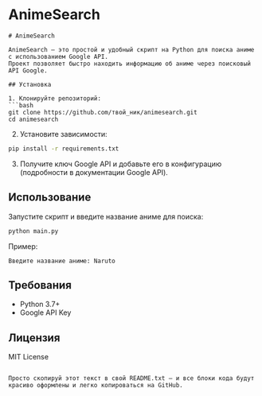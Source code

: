 # AnimeSearch

````
# AnimeSearch

AnimeSearch — это простой и удобный скрипт на Python для поиска аниме с использованием Google API.  
Проект позволяет быстро находить информацию об аниме через поисковый API Google.

## Установка

1. Клонируйте репозиторий:
```bash
git clone https://github.com/твой_ник/animesearch.git
cd animesearch
````

2. Установите зависимости:

```bash
pip install -r requirements.txt
```

3. Получите ключ Google API и добавьте его в конфигурацию (подробности в документации Google API).

## Использование

Запустите скрипт и введите название аниме для поиска:

```bash
python main.py
```

Пример:

```
Введите название аниме: Naruto
```

## Требования

* Python 3.7+
* Google API Key

## Лицензия

MIT License

```

Просто скопируй этот текст в свой README.txt — и все блоки кода будут красиво оформлены и легко копироваться на GitHub.
```
